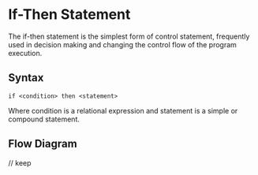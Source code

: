 # If-Then Statement
The if-then statement is the simplest form of control statement, frequently used in decision making and changing the control flow of the program execution.

## Syntax
```
if <condition> then <statement>
```
Where condition is a relational expression and statement is a simple or compound statement.

## Flow Diagram
// keep
